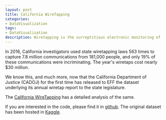 ```yaml
---
layout: post
title: California WireTapping
categories: 
- DataVisualization
tags:
- DataVisualization
description: Wiretapping is the surreptitious electronic monitoring of telephone, telegraph, cellular, fax or Internet-based communications.We explore the <b>Wire Tapping in California</b> 
---
```

In 2016, California investigators used state wiretapping laws 563 times to capture 7.8 million communications from 181,000 people, and only 19% of these communications were incriminating. The year's wiretaps cost nearly $30 million.

We know this, and much more, now that the California Department of Justice (CADOJ) for the first time has released to EFF the dataset underlying its annual wiretap report to the state legislature.

The  <a href="{{ site.url2 }}/public/dataviz/EDAWireTapping.html">California WireTapping</a> has a detailed analysis of the same.

If you are interested in the code, please find it in [github](https://github.com/ambarishg/DataVizCaliforniaWireTapping). The original dataset has been hosted in [Kaggle](https://www.kaggle.com/anthonypino/melbourne-housing-market).
